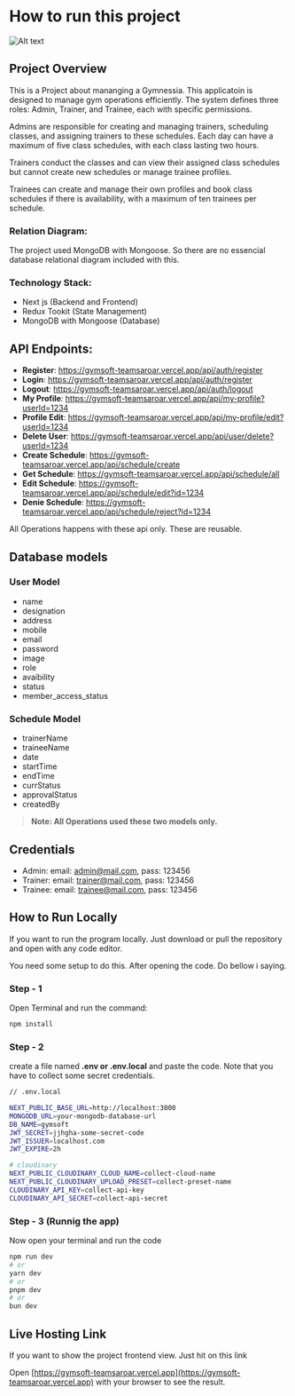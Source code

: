# How to run this project

![Alt text](https://gymsoft-teamsaroar.vercel.app/screenshot.png "a title")

## Project Overview
This is a Project about mananging a Gymnessia. This applicatoin is designed to manage gym operations efficiently. The system defines three roles: Admin, Trainer, and Trainee, each with specific permissions. 

Admins are responsible for creating and managing trainers, scheduling classes, and assigning trainers to these schedules. Each day can have a maximum of five class schedules, with each class lasting two hours. 

Trainers conduct the classes and can view their assigned class schedules but cannot create new schedules or manage trainee profiles. 

Trainees can create and manage their own profiles and book class schedules if there is availability, with a maximum of ten trainees per schedule.

### **Relation Diagram:** 
The project used MongoDB with Mongoose. So there are no essencial database relational diagram included with this.

### **Technology Stack:** 
- Next js (Backend and Frontend)
- Redux Tookit (State Management)
- MongoDB with Mongoose (Database)

## API Endpoints:
- **Register**: https://gymsoft-teamsaroar.vercel.app/api/auth/register
- **Login**: https://gymsoft-teamsaroar.vercel.app/api/auth/register
- **Logout**: https://gymsoft-teamsaroar.vercel.app/api/auth/logout
- **My Profile**: https://gymsoft-teamsaroar.vercel.app/api/my-profile?userId=1234
- **Profile Edit**: https://gymsoft-teamsaroar.vercel.app/api/my-profile/edit?userId=1234
- **Delete User**: https://gymsoft-teamsaroar.vercel.app/api/user/delete?userId=1234
- **Create Schedule**: https://gymsoft-teamsaroar.vercel.app/api/schedule/create
- **Get Schedule**: https://gymsoft-teamsaroar.vercel.app/api/schedule/all
- **Edit Schedule**: https://gymsoft-teamsaroar.vercel.app/api/schedule/edit?id=1234
- **Denie Schedule**: https://gymsoft-teamsaroar.vercel.app/api/schedule/reject?id=1234

All Operations happens with these api only. These are reusable.


## Database models

### User Model
- name
- designation
- address
- mobile
- email
- password
- image
- role
- avaibility
- status
- member_access_status


### Schedule Model
- trainerName
- traineeName
- date
- startTime
- endTime
- currStatus
- approvalStatus
- createdBy

> **Note: All Operations used these two models only.**

## Credentials
- Admin: email: admin@mail.com, pass: 123456
- Trainer: email: trainer@mail.com, pass: 123456
- Trainee: email: trainee@mail.com, pass: 123456

## How to Run Locally
If you want to run the program locally. Just download or pull the repository and open with any code editor.

You need some setup to do this. After opening the code. Do bellow i saying.

### Step - 1
Open Terminal and run the command:
```bash
npm install
```

### Step - 2
create a file named **.env or .env.local** and paste the code. Note that you have to collect some secret credentials.
```bash
// .env.local

NEXT_PUBLIC_BASE_URL=http://localhost:3000
MONGODB_URL=your-mongodb-database-url
DB_NAME=gymsoft
JWT_SECRET=jjhgha-some-secret-code
JWT_ISSUER=localhost.com
JWT_EXPIRE=2h

# cloudinary
NEXT_PUBLIC_CLOUDINARY_CLOUD_NAME=collect-cloud-name
NEXT_PUBLIC_CLOUDINARY_UPLOAD_PRESET=collect-preset-name
CLOUDINARY_API_KEY=collect-api-key
CLOUDINARY_API_SECRET=collect-api-secret
```

### Step - 3 (Runnig the app)
Now open your terminal and run the code
```bash
npm run dev
# or
yarn dev
# or
pnpm dev
# or
bun dev
```

## Live Hosting Link
If you want to show the project frontend view. Just hit on this link

Open [https://gymsoft-teamsaroar.vercel.app](https://gymsoft-teamsaroar.vercel.app) with your browser to see the result.